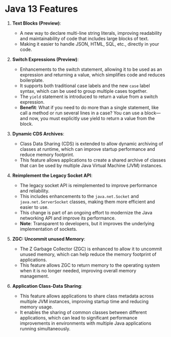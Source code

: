 # Java 13 Features

1. **Text Blocks (Preview)**: 
   - A new way to declare multi-line string literals, improving readability and maintainability of code that includes large blocks of text.
   - Making it easier to handle JSON, HTML, SQL, etc., directly in your code.

2. **Switch Expressions (Preview)**: 
   - Enhancements to the switch statement, allowing it to be used as an expression and returning a value, which simplifies code and reduces boilerplate.
   - It supports both traditional case labels and the new `case` label syntax, which can be used to group multiple cases together.
   - The `yield` statement is introduced to return a value from a switch expression.
   - **Benefit**: What if you need to do more than a single statement, like call a method or run several lines in a case? You can use a block—and now, you must explicitly use yield to return a value from the block.

3. **Dynamic CDS Archives**:
   - Class Data Sharing (CDS) is extended to allow dynamic archiving of classes at runtime, which can improve startup performance and reduce memory footprint.
   - This feature allows applications to create a shared archive of classes that can be used by multiple Java Virtual Machine (JVM) instances.

4. **Reimplement the Legacy Socket API**:
   - The legacy socket API is reimplemented to improve performance and reliability.
   - This includes enhancements to the `java.net.Socket` and `java.net.ServerSocket` classes, making them more efficient and easier to use.
   - This change is part of an ongoing effort to modernize the Java networking API and improve its performance.
   - **Note**: Transparent to developers, but it improves the underlying implementation of sockets.

5. **ZGC: Uncommit unused Memory**:
   - The Z Garbage Collector (ZGC) is enhanced to allow it to uncommit unused memory, which can help reduce the memory footprint of applications.
   - This feature allows ZGC to return memory to the operating system when it is no longer needed, improving overall memory management.

6. **Application Class-Data Sharing**:
   - This feature allows applications to share class metadata across multiple JVM instances, improving startup time and reducing memory usage.
   - It enables the sharing of common classes between different applications, which can lead to significant performance improvements in environments with multiple Java applications running simultaneously.